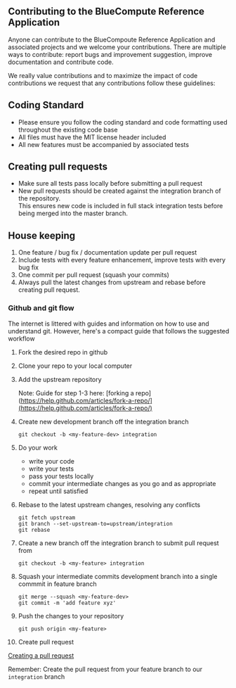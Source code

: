 ## Contributing to the BlueCompute Reference Application
Anyone can contribute to the BlueCompoute Reference Application and associated projects and we welcome your contributions.
There are multiple ways to contribute: report bugs and improvement suggestion, improve documentation and contribute code.

We really value contributions and to maximize the impact of code contributions we request that any contributions follow these guidelines:

## Coding Standard 
- Please ensure you follow the coding standard and code formatting used throughout the existing code base
- All files must have the MIT license header included
- All new features must be accompanied by associated tests

## Creating pull requests
- Make sure all tests pass locally before submitting a pull request
- New pull requests should be created against the integration branch of the repository.   
  This ensures new code is included in full stack integration tests before being merged into the master branch.


## House keeping

1. One feature / bug fix / documentation update per pull request
2. Include tests with every feature enhancement, improve tests with every bug fix
3. One commit per pull request (squash your commits)
4. Always pull the latest changes from upstream and rebase before creating pull request. 


### Github and git flow
The internet is littered with guides and information on how to use and understand git.
However, here's a compact guide that follows the suggested workflow

1. Fork the desired repo in github

        
2. Clone your repo to your local computer


3. Add the upstream repository

    Note: Guide for step 1-3 here: [forking a repo](https://help.github.com/articles/fork-a-repo/](https://help.github.com/articles/fork-a-repo/)

4. Create new development branch off the integration branch

    ```
    git checkout -b <my-feature-dev> integration
    ```
5. Do your work
   - write your code
   - write your tests
   - pass your tests locally
   - commit your intermediate changes as you go and as appropriate
   - repeat until satisfied

6. Rebase to the latest upstream changes, resolving any conflicts

    ```
    git fetch upstream
    git branch --set-upstream-to=upstream/integration
    git rebase
    ```

7. Create a new branch off the integration branch to submit pull request from
    
    ```
    git checkout -b <my-feature> integration
    ```

8. Squash your intermediate commits development branch into a single commmit in feature branch

    ```
    git merge --squash <my-feature-dev>
    git commit -m 'add feature xyz'
    ```


9. Push the changes to your repository

    ```
    git push origin <my-feature>
    ```

10. Create pull request

[Creating a pull request](https://help.github.com/articles/creating-a-pull-request/)

Remember: Create the pull request from your feature branch to our `integration` branch

